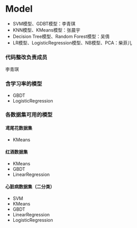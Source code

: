 # Model
- SVM模型、GDBT模型：李青琪
- KNN模型、KMeans模型：张晨宇
- Decision Tree模型、Random Forest模型：吴倩
- LR模型、LogisticRegression模型、NB模型、PCA：柴菲儿
### 代码整改负责成员
李青琪
### 含学习率的模型
- GBDT
- LogisticRegression
### 各数据集可用的模型
#### 鸢尾花数据集
- KMeans
#### 红酒数据集
- KMeans
- GBDT
- LinearRegression
#### 心脏病数据集（二分类）
- SVM
- KMeans
- GBDT
- LinearRegression
- LogisticRegression
